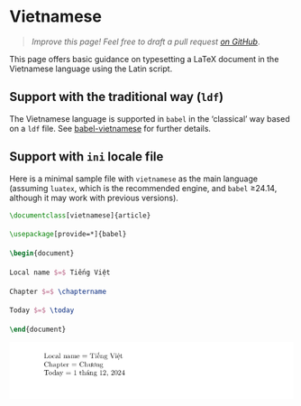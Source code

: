 # Vietnamese

<blockquote>
  <p><em>Improve this page! Feel free to draft a pull request <a href="https://github.com/latex3/babel/tree/docs/docs">on GitHub</a></em>.</p>
</blockquote>

This page offers basic guidance on typesetting a LaTeX document in the
Vietnamese language using the Latin script.

## Support with the traditional way (`ldf`)

The Vietnamese language is supported in `babel` in the ‘classical’ way
based on a `ldf` file. See [babel-vietnamese](https://ctan.org/pkg/babel-vietnamese)
for further details.

## Support with `ini` locale file

Here is a minimal sample file with `vietnamese` as the main language
(assuming `luatex`, which is the recommended engine, and `babel` ≥24.14,
although it may work with previous versions).

```tex
\documentclass[vietnamese]{article}

\usepackage[provide=*]{babel}

\begin{document}

Local name $=$ Tiếng Việt

Chapter $=$ \chaptername

Today $=$ \today

\end{document}
```

![](../media/locale-vietnamese.png)